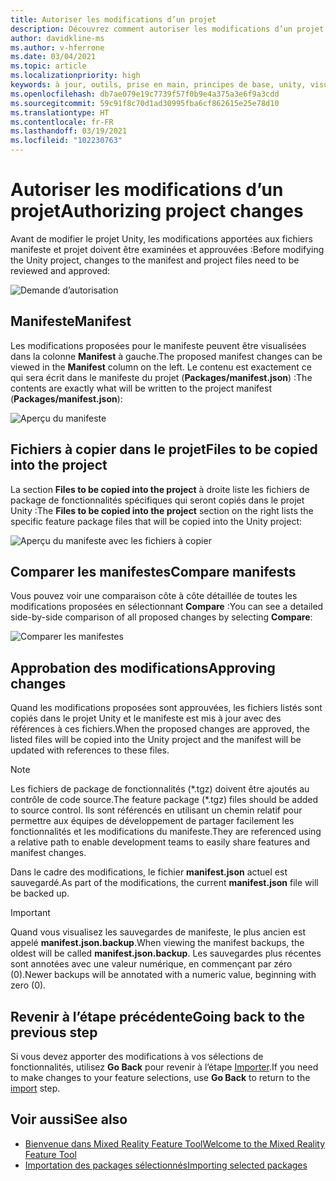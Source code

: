```yaml
---
title: Autoriser les modifications d’un projet
description: Découvrez comment autoriser les modifications d’un projet par Mixed Reality Feature Tool pour le développement HoloLens et VR.
author: davidkline-ms
ms.author: v-hferrone
ms.date: 03/04/2021
ms.topic: article
ms.localizationpriority: high
keywords: à jour, outils, prise en main, principes de base, unity, visual studio, toolkit, casque de réalité mixte, casque windows mixed reality, casque de réalité virtuelle, installation, Windows, HoloLens, émulateur, unreal, openxr
ms.openlocfilehash: db7ae079e19c7739f57f0b9e4a375a3e6f9a3cdd
ms.sourcegitcommit: 59c91f8c70d1ad30995fba6cf862615e25e78d10
ms.translationtype: HT
ms.contentlocale: fr-FR
ms.lasthandoff: 03/19/2021
ms.locfileid: "102230763"
---
```

# <a name="authorizing-project-changes"></a><span data-ttu-id="9171a-104">Autoriser les modifications d’un projet</span><span class="sxs-lookup"><span data-stu-id="9171a-104">Authorizing project changes</span></span>

<span data-ttu-id="9171a-105">Avant de modifier le projet Unity, les modifications apportées aux fichiers manifeste et projet doivent être examinées et approuvées :</span><span class="sxs-lookup"><span data-stu-id="9171a-105">Before modifying the Unity project, changes to the manifest and project files need to be reviewed and approved:</span></span>

![Demande d’autorisation](images/FeatureToolApprovalRequest.png)

## <a name="manifest"></a><span data-ttu-id="9171a-107">Manifeste</span><span class="sxs-lookup"><span data-stu-id="9171a-107">Manifest</span></span>

<span data-ttu-id="9171a-108">Les modifications proposées pour le manifeste peuvent être visualisées dans la colonne **Manifest** à gauche.</span><span class="sxs-lookup"><span data-stu-id="9171a-108">The proposed manifest changes can be viewed in the **Manifest** column on the left.</span></span> <span data-ttu-id="9171a-109">Le contenu est exactement ce qui sera écrit dans le manifeste du projet (**Packages/manifest.json**) :</span><span class="sxs-lookup"><span data-stu-id="9171a-109">The contents are exactly what will be written to the project manifest (**Packages/manifest.json**):</span></span>

![Aperçu du manifeste](images/ManifestPreview.png)

## <a name="files-to-be-copied-into-the-project"></a><span data-ttu-id="9171a-111">Fichiers à copier dans le projet</span><span class="sxs-lookup"><span data-stu-id="9171a-111">Files to be copied into the project</span></span>

<span data-ttu-id="9171a-112">La section **Files to be copied into the project** à droite liste les fichiers de package de fonctionnalités spécifiques qui seront copiés dans le projet Unity :</span><span class="sxs-lookup"><span data-stu-id="9171a-112">The **Files to be copied into the project** section on the right lists the specific feature package files that will be copied into the Unity project:</span></span>

![Aperçu du manifeste avec les fichiers à copier](images/FilesToCopy.png)

## <a name="compare-manifests"></a><span data-ttu-id="9171a-114">Comparer les manifestes</span><span class="sxs-lookup"><span data-stu-id="9171a-114">Compare manifests</span></span>

<span data-ttu-id="9171a-115">Vous pouvez voir une comparaison côte à côte détaillée de toutes les modifications proposées en sélectionnant **Compare** :</span><span class="sxs-lookup"><span data-stu-id="9171a-115">You can see a detailed side-by-side comparison of all proposed changes by selecting **Compare**:</span></span>

![Comparer les manifestes](images/FeatureToolCompareManifest.png)

## <a name="approving-changes"></a><span data-ttu-id="9171a-117">Approbation des modifications</span><span class="sxs-lookup"><span data-stu-id="9171a-117">Approving changes</span></span>

<span data-ttu-id="9171a-118">Quand les modifications proposées sont approuvées, les fichiers listés sont copiés dans le projet Unity et le manifeste est mis à jour avec des références à ces fichiers.</span><span class="sxs-lookup"><span data-stu-id="9171a-118">When the proposed changes are approved, the listed files will be copied into the Unity project and the manifest will be updated with references to these files.</span></span>

> [!NOTE]
> <span data-ttu-id="9171a-119">Les fichiers de package de fonctionnalités (\*.tgz) doivent être ajoutés au contrôle de code source.</span><span class="sxs-lookup"><span data-stu-id="9171a-119">The feature package (\*.tgz) files should be added to source control.</span></span> <span data-ttu-id="9171a-120">Ils sont référencés en utilisant un chemin relatif pour permettre aux équipes de développement de partager facilement les fonctionnalités et les modifications du manifeste.</span><span class="sxs-lookup"><span data-stu-id="9171a-120">They are referenced using a relative path to enable development teams to easily share features and manifest changes.</span></span>

 <span data-ttu-id="9171a-121">Dans le cadre des modifications, le fichier **manifest.json** actuel est sauvegardé.</span><span class="sxs-lookup"><span data-stu-id="9171a-121">As part of the modifications, the current **manifest.json** file will be backed up.</span></span>

> [!IMPORTANT]
> <span data-ttu-id="9171a-122">Quand vous visualisez les sauvegardes de manifeste, le plus ancien est appelé **manifest.json.backup**.</span><span class="sxs-lookup"><span data-stu-id="9171a-122">When viewing the manifest backups, the oldest will be called **manifest.json.backup**.</span></span> <span data-ttu-id="9171a-123">Les sauvegardes plus récentes sont annotées avec une valeur numérique, en commençant par zéro (0).</span><span class="sxs-lookup"><span data-stu-id="9171a-123">Newer backups will be annotated with a numeric value, beginning with zero (0).</span></span>

## <a name="going-back-to-the-previous-step"></a><span data-ttu-id="9171a-124">Revenir à l’étape précédente</span><span class="sxs-lookup"><span data-stu-id="9171a-124">Going back to the previous step</span></span>

<span data-ttu-id="9171a-125">Si vous devez apporter des modifications à vos sélections de fonctionnalités, utilisez **Go Back** pour revenir à l’étape [Importer](importing-features.md).</span><span class="sxs-lookup"><span data-stu-id="9171a-125">If you need to make changes to your feature selections, use **Go Back** to return to the [import](importing-features.md) step.</span></span>

## <a name="see-also"></a><span data-ttu-id="9171a-126">Voir aussi</span><span class="sxs-lookup"><span data-stu-id="9171a-126">See also</span></span>

- [<span data-ttu-id="9171a-127">Bienvenue dans Mixed Reality Feature Tool</span><span class="sxs-lookup"><span data-stu-id="9171a-127">Welcome to the Mixed Reality Feature Tool</span></span>](welcome-to-mr-feature-tool.md)
- [<span data-ttu-id="9171a-128">Importation des packages sélectionnés</span><span class="sxs-lookup"><span data-stu-id="9171a-128">Importing selected packages</span></span>](importing-features.md)
